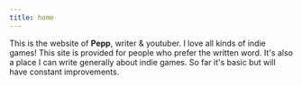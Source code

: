 ```yaml
---
title: home
---
```


This is the website of **Pepp**, writer & youtuber. I love all kinds of indie games! This site is provided for people who prefer the written word. It's also a place I can write generally about indie games. So far it's basic but will have constant improvements.
